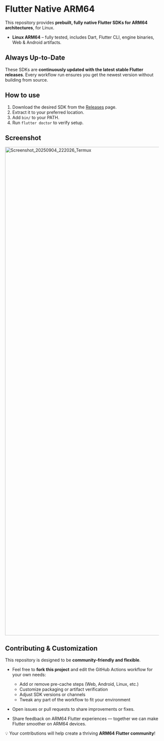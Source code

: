 # Flutter Native ARM64

This repository provides **prebuilt, fully native Flutter SDKs for ARM64 architectures**, for Linux.

- **Linux ARM64** – fully tested, includes Dart, Flutter CLI, engine binaries, Web & Android artifacts.
  
## Always Up-to-Date

These SDKs are **continuously updated with the latest stable Flutter releases**. Every workflow run ensures you get the newest version without building from source.

## How to use

1. Download the desired SDK from the [Releases](https://github.com/MohamedAlkindi/flutter-native-arm64/releases) page.
2. Extract it to your preferred location.
3. Add `bin/` to your PATH.
4. Run `flutter doctor` to verify setup.

## Screenshot
<img width="2560" height="1600" alt="Screenshot_20250904_222026_Termux" src="https://github.com/user-attachments/assets/8fb39080-7f28-48fe-9c5f-93dc70c3e2ee" />


## Contributing & Customization

This repository is designed to be **community-friendly and flexible**.  

- Feel free to **fork this project** and edit the GitHub Actions workflow for your own needs:
  - Add or remove pre-cache steps (Web, Android, Linux, etc.)  
  - Customize packaging or artifact verification  
  - Adjust SDK versions or channels  
  - Tweak any part of the workflow to fit your environment  

- Open issues or pull requests to share improvements or fixes.
- Share feedback on ARM64 Flutter experiences — together we can make Flutter smoother on ARM64 devices.

💡 Your contributions will help create a thriving **ARM64 Flutter community**!
